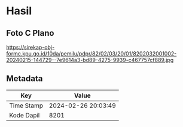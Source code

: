 # Hasil

## Foto C Plano

https://sirekap-obj-formc.kpu.go.id/10da/pemilu/pdpr/82/02/03/20/01/8202032001002-20240215-144729--7e9614a3-bd89-4275-9939-c467757cf889.jpg


## Metadata

| Key        | Value               |
| ---------- | ------------------- |
| Time Stamp | 2024-02-26 20:03:49 |
| Kode Dapil | 8201                |



